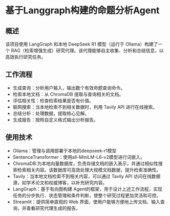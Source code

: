 # 基于Langgraph构建的命题分析Agent

## 概述
该项目使用 LangGraph 和本地 DeepSeek R1 模型（运行于 Ollama）构建了一个 RAG（检索增强生成）研究代理。该代理能够自主收集、分析和总结信息，以高效执行研究任务。

## 工作流程
- 生成查询：分析用户输入，输出数个有效命题查询命令。
- 检索本地文档：从 ChromaDB 提取与查询相关的文档。
- 评估相关性：检查检索结果是否有价值。
- 联网搜索：当本地检索不到相关数据时，利用 Tavily API 进行在线搜索。
- 总结分析：处理数据，提取核心见解。
- 生成报告：按照自定义格式输出分析报告。

## 使用技术
- Ollama：管理与调用部署于本地的deepseek-r1模型
- SentenceTransformer：使用all-MiniLM-L6-v2模型进行词嵌入。
- ChromaDB:为本地向量数据库，负责存储文档的嵌入表示，并通过相似性搜索检索相关内容。该数据库可高效处理大规模文档数据，提升检索准确性。
- Tavily：当本地文档检索不到相关内容，可以通过 Tavily API 访问在线数据源，如学术论文和权威博客，以补充研究内容。
- LangGraph：基于有向图构建 Agent的框架，用于设计上述工作流程，实现任务的分步执行、状态管理和条件判断，使整个研究过程更加灵活和可控。
- Streamlit：提供简单直观的 Web 界面，使用户能够方便地上传文档、输入查询，并查看研究代理生成的报告。
